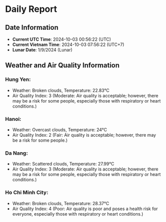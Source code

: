 # Daily Report
## Date Information
- **Current UTC Time**: 2024-10-03 00:56:22 (UTC)
- **Current Vietnam Time**: 2024-10-03 07:56:22 (UTC+7)
- **Lunar Date**: 1/9/2024 (Lunar)

## Weather and Air Quality Information

### Hung Yen:
- Weather: Broken clouds, Temperature: 22.83°C
- Air Quality Index: 3 (Moderate: Air quality is acceptable; however, there may be a risk for some people, especially those with respiratory or heart conditions.)

### Hanoi:
- Weather: Overcast clouds, Temperature: 24°C
- Air Quality Index: 2 (Fair: Air quality is acceptable; however, there may be a risk for some people.)

### Da Nang:
- Weather: Scattered clouds, Temperature: 27.99°C
- Air Quality Index: 3 (Moderate: Air quality is acceptable; however, there may be a risk for some people, especially those with respiratory or heart conditions.)

### Ho Chi Minh City:
- Weather: Broken clouds, Temperature: 28.37°C
- Air Quality Index: 4 (Poor: Air quality is poor and poses a health risk for everyone, especially those with respiratory or heart conditions.)
